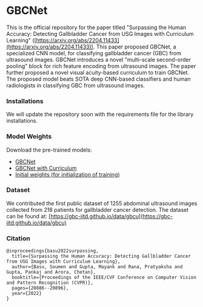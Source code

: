 # GBCNet
This is the official repository for the paper titled "Surpassing the Human Accuracy: Detecting Gallbladder Cancer from USG Images with Curriculum Learning" ([https://arxiv.org/abs/2204.11433](https://arxiv.org/abs/2204.11433)). This paper proposed GBCNet, a specialized CNN model, for classifying gallbladder cancer (GBC) from ultrasound images. GBCNet introduces a novel "multi-scale second-order pooling" block for rich feature encoding from ultrasound images. The paper further proposed a novel visual acuity-based curriculum to train GBCNet. The proposed model beats SOTA deep CNN-based classifiers and human radiologists in classifying GBC from ultrasound images. 

### Installations
We will update the repository soon with the requirements file for the library installations. 

### Model Weights
Download the pre-trained models:
* [GBCNet](https://drive.google.com/file/d/1uBkzlydC9vY8kQsgrlg6983q5WLAK2wS/view)
* [GBCNet with Curriculum](https://drive.google.com/file/d/1s9DMOtgK3TaYBitaYD9IcepmHwxgFZTt/view)
* [Initial weights (for initialization of training)](https://drive.google.com/file/d/14V0UIVWGFE0Ez3B4pxZUmDLjWRUmV5tP/view)

### Dataset
We contributed the first public dataset of 1255 abdominal ultrasound images collected from 218 patients for gallbladder cancer detection. The dataset can be found at: 
[https://gbc-iitd.github.io/data/gbcu](https://gbc-iitd.github.io/data/gbcu)

### Citation
```
@inproceedings{basu2022surpassing,
  title={Surpassing the Human Accuracy: Detecting Gallbladder Cancer from USG Images with Curriculum Learning},
  author={Basu, Soumen and Gupta, Mayank and Rana, Pratyaksha and Gupta, Pankaj and Arora, Chetan},
  booktitle={Proceedings of the IEEE/CVF Conference on Computer Vision and Pattern Recognition (CVPR)},
  pages={20886--20896},
  year={2022}
}
```

